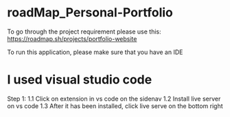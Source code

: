 # roadMap_Personal-Portfolio

To go through the project requirement please use this: https://roadmap.sh/projects/portfolio-website

To run this application, please make sure that you have an IDE

# I used visual studio code
Step 1:
    1.1 Click on extension in vs code on the sidenav
    1.2 Install live server on vs code
    1.3 After it has been installed, click live serve on the bottom right